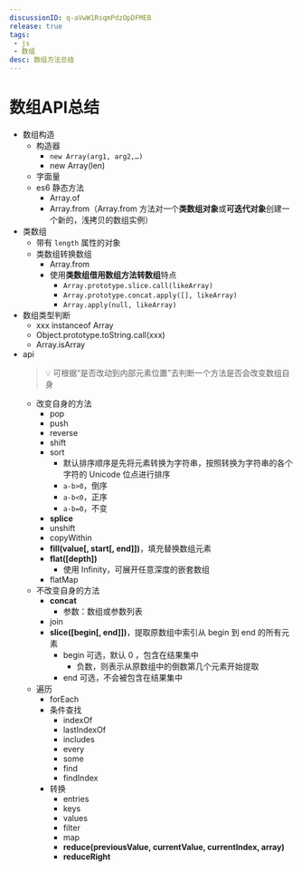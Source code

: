 ```yaml
---
discussionID: q-aVwW1RsqmPdzOpDFMEB
release: true
tags:
 - js
 - 数组
desc: 数组方法总结
---
```


# 数组API总结

- 数组构造
  - 构造器
    - `new Array(arg1, arg2,…)`
    - new Array(len)
  - 字面量
  - es6 静态方法
    - Array.of
    - Array.from（Array.from 方法对一个**类数组对象**或**可迭代对象**创建一个新的，浅拷贝的数组实例）
- 类数组
  - 带有 `length` 属性的对象
  - 类数组转换数组
    - Array.from
    - 使用**类数组借用数组方法转数组**特点
      - `Array.prototype.slice.call(likeArray)`
      - `Array.prototype.concat.apply([], likeArray)`
      - `Array.apply(null, likeArray)`
- 数组类型判断
  - xxx instanceof Array
  - Object.prototype.toString.call(xxx)
  - Array.isArray
- api
  > 💡 可根据“是否改动到内部元素位置”去判断一个方法是否会改变数组自身
  - 改变自身的方法
    - pop
    - push
    - reverse
    - shift
    - sort
      - 默认排序顺序是先将元素转换为字符串，按照转换为字符串的各个字符的 Unicode 位点进行排序
      - `a-b>0`，倒序
      - `a-b<0`，正序
      - `a-b=0`，不变
    - **splice**
    - unshift
    - copyWithin
    - **fill(value[, start[, end]])**，填充替换数组元素
    - **flat([depth])**
      - 使用 Infinity，可展开任意深度的嵌套数组
    - flatMap
  - 不改变自身的方法
    - **concat**
      - 参数：数组或参数列表
    - join
    - **slice([begin[, end]])**，提取原数组中索引从 begin 到 end 的所有元素
      - begin 可选，默认 0 ，包含在结果集中
        - 负数，则表示从原数组中的倒数第几个元素开始提取
      - end 可选，不会被包含在结果集中
  - 遍历
    - forEach
    - 条件查找
      - indexOf
      - lastIndexOf
      - includes
      - every
      - some
      - find
      - findIndex
    - 转换
      - entries
      - keys
      - values
      - filter
      - map
      - **reduce(previousValue, currentValue, currentIndex, array)**
      - **reduceRight**